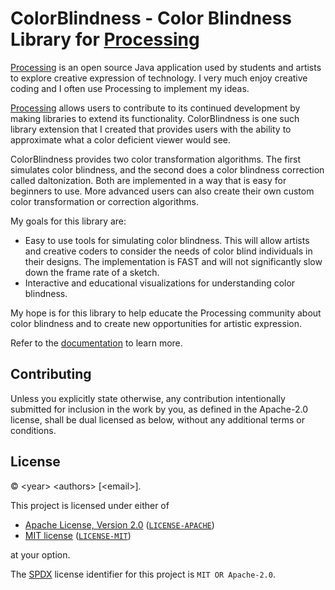 # ColorBlindness - Color Blindness Library for [Processing](http://processing.org)

[Processing](http://processing.org) is an open source Java application used by students and artists to explore creative expression of technology. I very much enjoy creative coding and I often use Processing to implement my ideas.

[Processing](http://processing.org) allows users to contribute to its continued development by making libraries to extend its functionality. ColorBlindness is one such library extension that I created that provides users with the ability to approximate what a color deficient viewer would see.

ColorBlindness provides two color transformation algorithms. The first simulates color blindness, and the second does a color blindness correction called daltonization. Both are implemented in a way that is easy for beginners to use. More advanced users can also create their own custom color transformation or correction algorithms.

My goals for this library are:

* Easy to use tools for simulating color blindness. This will allow artists and creative coders to consider the needs of color blind individuals in their designs. The implementation is FAST and will not significantly slow down the frame rate of a sketch.
* Interactive and educational visualizations for understanding color blindness.

My hope is for this library to help educate the Processing community about color blindness and to create new opportunities for artistic expression.

Refer to the [documentation](http://ixora.io/projects/colorblindness/) to learn more.

## Contributing

Unless you explicitly state otherwise, any contribution intentionally submitted
for inclusion in the work by you, as defined in the Apache-2.0 license, shall be
dual licensed as below, without any additional terms or conditions.

## License

&copy; \<year\> \<authors\> \[\<email\>].

This project is licensed under either of

* [Apache License, Version 2.0](https://www.apache.org/licenses/LICENSE-2.0) ([`LICENSE-APACHE`](LICENSE-APACHE))
* [MIT license](https://opensource.org/licenses/MIT) ([`LICENSE-MIT`](LICENSE-MIT))

at your option.

The [SPDX](https://spdx.dev) license identifier for this project is `MIT OR Apache-2.0`.
